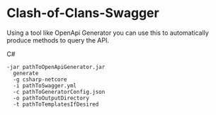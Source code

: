 # Clash-of-Clans-Swagger
Using a tool like OpenApi Generator you can use this to automatically produce methods to query the API.  

C#
```
-jar pathToOpenApiGenerator.jar 
  generate 
  -g csharp-netcore 
  -i pathToSwagger.yml 
  -c pathToGeneratorConfig.json 
  -o pathToOutputDirectory 
  -t pathToTemplatesIfDesired
```